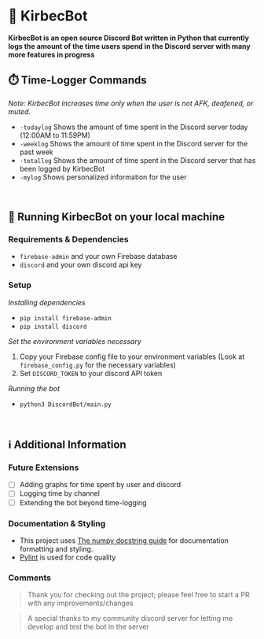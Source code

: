 # 🤖 KirbecBot
**KirbecBot is an open source Discord Bot written in Python that currently logs the amount of the time users spend in the Discord server with many more features in progress**
<br/>

## ⏱️ Time-Logger Commands

*Note: KirbecBot increases time only when the user is not AFK, deafened, or muted.*

* ```-todaylog``` Shows the amount of time spent in the Discord server today (12:00AM to 11:59PM)
* ```-weeklog``` Shows the amount of time spent in the Discord server for the past week
* ```-totallog``` Shows the amount of time spent in the Discord server that has been logged by KirbecBot
* ```-mylog``` Shows personalized information for the user
<br/>

## 🚀 Running KirbecBot on your local machine

### Requirements & Dependencies
* ```firebase-admin``` and your own Firebase database
* ```discord``` and your own discord api key

### Setup
*Installing dependencies*
- ```pip install firebase-admin```
- ```pip install discord```

*Set the environment variables necessary*
1. Copy your Firebase config file to your environment variables (Look at ```firebase_config.py``` for the necessary variables)
2. Set ```DISCORD_TOKEN``` to your discord API token

*Running the bot*
- ```python3 DiscordBot/main.py```
<br/>

## ℹ️ Additional Information

### Future Extensions
 - [ ] Adding graphs for time spent by user and discord
 - [ ] Logging time by channel
 - [ ] Extending the bot beyond time-logging
 
### Documentation & Styling
- This project uses [The numpy docstring guide](https://numpydoc.readthedocs.io/en/latest/format.html) for documentation formatting and styling. 
- [Pylint](https://www.pylint.org/) is used for code quality

### Comments
> Thank you for checking out the project; please feel free to start a PR with any improvements/changes

> A special thanks to my community discord server for letting me develop and test the bot in the server
